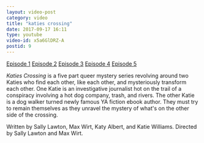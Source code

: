 ```yaml
---
layout: video-post
category: video
title: "katies crossing"
date: 2017-09-17 16:11
type: youtube
video-id: x5a6GlDRZ-A
postid: 9
---
```

[Episode 1](https://youtu.be/x5a6GlDRZ-A)
[Episode 2](https://youtu.be/Kc6fVibQQk4)
[Episode 3](https://youtu.be/QoKIAcDPbcU)
[Episode 4](https://youtu.be/x5evqZO9Blg)
[Episode 5](https://youtu.be/DkDzJlPtqoI)

*Katies Crossing* is a five part queer mystery series revolving around two Katies who find each other, like each other, and mysteriously transform each other. One Katie is an investigative journalist hot on the trail of a conspiracy involving a hot dog company, trash, and rivers. The other Katie is a dog walker turned newly famous YA fiction ebook author. They must try to remain themselves as they unravel the mystery of what's on the other side of the crossing.

Written by Sally Lawton, Max Wirt, Katy Albert, and Katie Williams. Directed by Sally Lawton and Max Wirt.